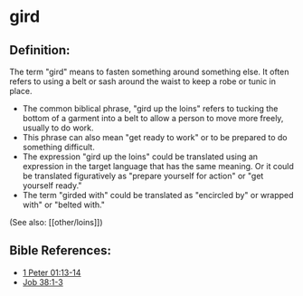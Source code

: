# gird #

## Definition: ##

The term "gird" means to fasten something around something else. It often refers to using a belt or sash around the waist to keep a robe or tunic in place. 

* The common biblical phrase, "gird up the loins" refers to tucking the bottom of a garment into a belt to allow a person to move more freely, usually to do work.
* This phrase can also mean "get ready to work" or to be prepared to do something difficult.
* The expression "gird up the loins" could be translated using an expression in the target language that has the same meaning. Or it could be translated figuratively as "prepare yourself for action" or "get yourself ready."
* The term "girded with" could be translated as "encircled by" or wrapped with" or "belted with."

(See also: [[other/loins]])

## Bible References: ##

* [1 Peter 01:13-14](en/tn/1pe/help/01/13)
* [Job 38:1-3](en/tn/job/help/38/01)